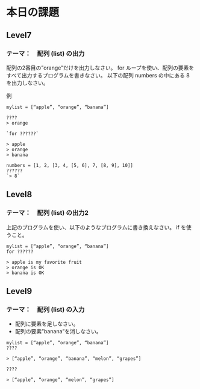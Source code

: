 # 本日の課題
## Level7
### テーマ：　配列 (list) の出力
配列の2番目の”orange”だけを出力しなさい。
for ループを使い、配列の要素をすべて出力するプログラムを書きなさい。
以下の配列 numbers の中にある 8 を出力しなさい。

例
```python:
mylist = [“apple”, “orange”, “banana”]

????
> orange

`for ??????`

> apple
> orange
> banana

numbers = [1, 2, [3, 4, [5, 6], 7, [8, 9], 10]]
??????
`> 8`
```
## Level8
### テーマ：　配列 (list) の出力2
上記のプログラムを使い、以下のようなプログラムに書き換えなさい。
if を使うこと。

```python:
mylist = [“apple”, “orange”, “banana”]
for ??????

> apple is my favorite fruit 
> orange is OK
> banana is OK
```

## Level9
### テーマ：　配列 (list) の入力
- 配列に要素を足しなさい。
- 配列の要素”banana”を消しなさい。

```python:
mylist = [“apple”, “orange”, “banana”]
????

> [“apple”, “orange”, “banana”, “melon”, “grapes”]

????

> [“apple”, “orange”, “melon”, “grapes”]

```


